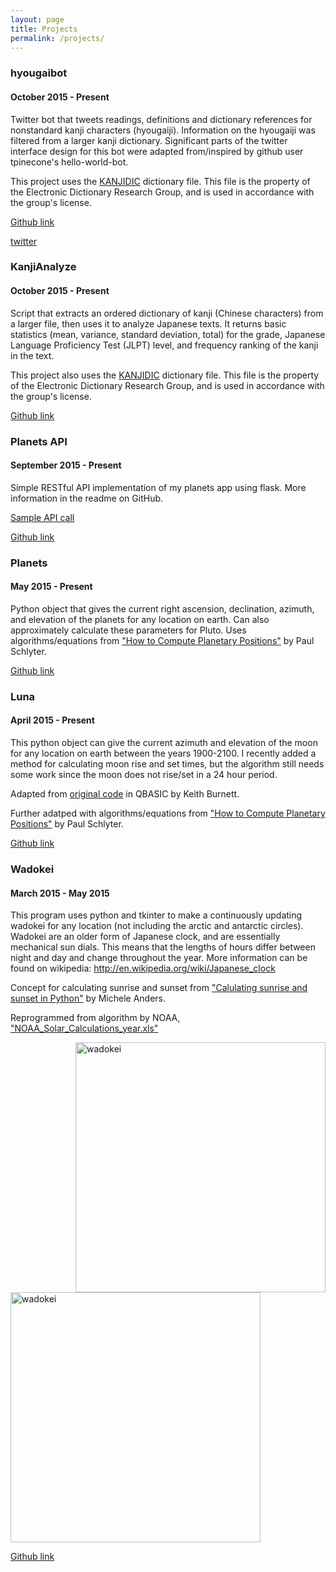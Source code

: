 ```yaml
---
layout: page
title: Projects
permalink: /projects/
---
```


### hyougaibot

#### October 2015 - Present

Twitter bot that tweets readings, definitions and dictionary references for nonstandard kanji characters (hyougaiji). Information on the hyougaiji was filtered from a larger kanji dictionary. Significant parts of the twitter interface design for this bot were adapted from/inspired by github user tpinecone's hello-world-bot.

This project uses the [KANJIDIC](http://www.edrdg.org/jmdict/edict.html) dictionary file. This file is the property of the Electronic Dictionary Research Group, and is used in accordance with the group's license.

[Github link](https://github.com/asdfhamiltonian/hyougaibot/)

[twitter](https://twitter.com/hyougai_bot/)

### KanjiAnalyze

#### October 2015 - Present

Script that extracts an ordered dictionary of kanji (Chinese characters) from a larger file, then uses it to analyze Japanese texts. It returns basic statistics (mean, variance, standard deviation, total) for the grade, Japanese Language Proficiency Test (JLPT) level, and frequency ranking of the kanji in the text.

This project also uses the [KANJIDIC](http://www.edrdg.org/jmdict/edict.html) dictionary file. This file is the property of the Electronic Dictionary Research Group, and is used in accordance with the group's license.

[Github link](https://github.com/asdfhamiltonian/kanjiAnalyze/)

### Planets API

#### September 2015 - Present

Simple RESTful API implementation of my planets app using flask. More information in the readme on GitHub.

[Sample API call](http://planetsapi.herokuapp.com/PositionNow/45.523080/-122.681124)

[Github link](https://github.com/asdfhamiltonian/planets_api/)

### Planets

#### May 2015 - Present

Python object that gives the current right ascension, declination, azimuth, and elevation of the planets for any location on earth. Can also approximately calculate these parameters for Pluto. Uses algorithms/equations from ["How to Compute Planetary Positions"](http://www.stjarnhimlen.se/comp/ppcomp.html#20) by Paul Schlyter.

[Github link](https://github.com/asdfhamiltonian/planets/blob/master/planets.py)

### Luna

#### April 2015 - Present

This python object can give the current azimuth and elevation of the moon for any location on earth between the years 1900-2100. I recently added a method for calculating moon rise and set times, but the algorithm still needs some work since the moon does not rise/set in a 24 hour period.

Adapted from [original code](http://www.stargazing.net/kepler/moon2.html) in QBASIC by Keith Burnett.

Further adatped with algorithms/equations from ["How to Compute Planetary Positions"](http://www.stjarnhimlen.se/comp/ppcomp.html#20) by Paul Schlyter.

[Github link](https://github.com/asdfhamiltonian/planets/blob/master/luna.py)

### Wadokei

#### March 2015 - May 2015

This program uses python and tkinter to make a continuously updating wadokei for any location (not including the arctic and antarctic circles). Wadokei are an older form of Japanese clock, and are essentially mechanical sun dials. This means that the lengths of hours differ between night and day and change throughout the year. More information can be found on wikipedia: http://en.wikipedia.org/wiki/Japanese_clock 

Concept for calculating sunrise and sunset from ["Calulating sunrise and sunset in Python"](http://michelanders.blogspot.com/2010/12/calulating-sunrise-and-sunset-in-python.html)​ by Michele Anders.

Reprogrammed from algorithm by NOAA, ["NOAA_Solar_Calculations_year.xls"](http://www.esrl.noaa.gov/gmd/grad/solcalc/calcdetails.html)

<img src="{{ site.url }}/img/projects/wadokei1.png" alt="wadokei" style="width: 400px; float: right"/>

<img src="{{ site.url }}/img/projects/wadokei2.png" alt="wadokei" style="width: 400px; "/>

[Github link](https://github.com/asdfhamiltonian/planets)